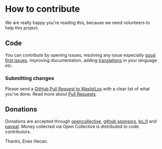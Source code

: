 # How to contribute

We are really happy you're reading this, because we need volunteers to help this project.

## Code

You can contribute by opening issues, resolving any issue especially [good first issues](https://github.com/xeco/WasIstLos/issues?q=is%3Aissue+is%3Aopen+label%3A%22good+first+issue%22),
improving documentation, adding [translations](https://github.com/xeco23/WasIstLos/wiki#translations) in your language etc.

### Submitting changes

Please send a [GitHub Pull Request to WasIstLos](https://github.com/xeco23/WasIstLos/pull/new/master) with a clear list of what you've done.
Read more about [Pull Requests](https://help.github.com/en/github/collaborating-with-issues-and-pull-requests/creating-a-pull-request).


## Donations
Donations are accepted through [opencollective](https://opencollective.com/whatsapp-for-linux), [github sponsors](https://github.com/sponsors/eneshecan),
[ko_fi](https://ko-fi.com/xeco19) and [paypal](https://www.paypal.com/paypalme/xeco19).
Money collected via Open Collective is distributed to code contributors.


Thanks,
Enes Hecan.
